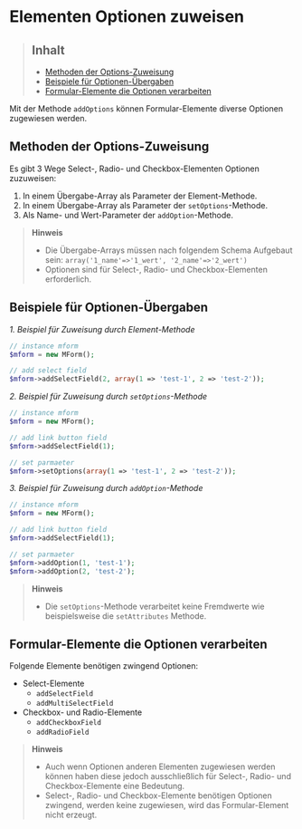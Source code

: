 # Elementen Optionen zuweisen

> ## Inhalt
> - [Methoden der Options-Zuweisung](#Optionen-zuweisen)
> - [Beispiele für Optionen-Übergaben](#Optionen-übergeben)
> - [Formular-Elemente die Optionen verarbeiten](#Formular-Elemente)

Mit der Methode `addOptions` können Formular-Elemente diverse Optionen zugewiesen werden.


<a name="Optionen-zuweisen"></a>
## Methoden der Options-Zuweisung

Es gibt 3 Wege Select-, Radio- und Checkbox-Elementen Optionen zuzuweisen:

1. In einem Übergabe-Array als Parameter der Element-Methode.
2. In einem Übergabe-Array als Parameter der `setOptions`-Methode.
3. Als Name- und Wert-Parameter der `addOption`-Methode.

> **Hinweis**
>
> * Die Übergabe-Arrays müssen nach folgendem Schema Aufgebaut sein: `array('1_name'=>'1_wert', '2_name'=>'2_wert')`
> * Optionen sind für Select-, Radio- und Checkbox-Elementen erforderlich. 


<a name="Optionen-übergeben"></a>
## Beispiele für Optionen-Übergaben

*1. Beispiel für Zuweisung durch Element-Methode*

```php
// instance mform
$mform = new MForm();

// add select field
$mform->addSelectField(2, array(1 => 'test-1', 2 => 'test-2'));
```

*2. Beispiel für Zuweisung durch `setOptions`-Methode*

```php
// instance mform
$mform = new MForm();

// add link button field
$mform->addSelectField(1);

// set parmaeter
$mform->setOptions(array(1 => 'test-1', 2 => 'test-2'));
```

*3. Beispiel für Zuweisung durch `addOption`-Methode*

```php
// instance mform
$mform = new MForm();

// add link button field
$mform->addSelectField(1);

// set parmaeter
$mform->addOption(1, 'test-1');
$mform->addOption(2, 'test-2');
```

> **Hinweis**
>
> * Die `setOptions`-Methode verarbeitet keine Fremdwerte wie beispielsweise die `setAttributes` Methode.


<a name="Formular-Elemente"></a>
## Formular-Elemente die Optionen verarbeiten

Folgende Elemente benötigen zwingend Optionen:

* Select-Elemente
  * `addSelectField`
  * `addMultiSelectField`
* Checkbox- und Radio-Elemente
  * `addCheckboxField`
  * `addRadioField`

> **Hinweis**
>
> * Auch wenn Optionen anderen Elementen zugewiesen werden können haben diese jedoch ausschließlich für Select-, Radio- und Checkbox-Elemente eine Bedeutung. 
> * Select-, Radio- und Checkbox-Elemente benötigen Optionen zwingend, werden keine zugewiesen, wird das Formular-Element nicht erzeugt.